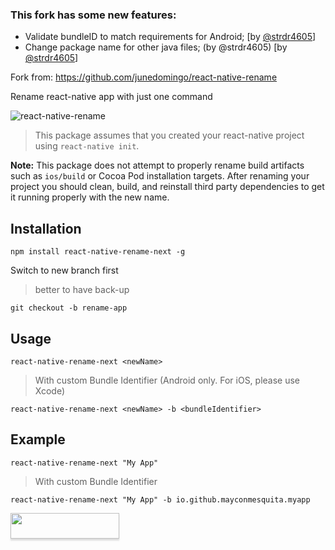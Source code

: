 ### This fork has some new features:
- Validate bundleID to match requirements for Android; [by [@strdr4605](https://github.com/strdr4605)]
- Change package name for other java files; (by @strdr4605) [by [@strdr4605](https://github.com/strdr4605)]

Fork from: https://github.com/junedomingo/react-native-rename

Rename react-native app with just one command

![react-native-rename](https://cloud.githubusercontent.com/assets/5106887/24444940/cbcb0a58-149a-11e7-9714-2c7bf5254b0d.gif)

> This package assumes that you created your react-native project using `react-native init`.

**Note:** This package does not attempt to properly rename build artifacts such as `ios/build` or Cocoa Pod installation targets. After renaming your project you should clean, build, and reinstall third party dependencies to get it running properly with the new name.

## Installation
```
npm install react-native-rename-next -g
```

Switch to new branch first
> better to have back-up

```
git checkout -b rename-app
```

## Usage
```
react-native-rename-next <newName>
```

> With custom Bundle Identifier (Android only. For iOS, please use Xcode)
```
react-native-rename-next <newName> -b <bundleIdentifier>
```

## Example
```
react-native-rename-next "My App"
```
> With custom Bundle Identifier
```
react-native-rename-next "My App" -b io.github.mayconmesquita.myapp
```

<a href="https://www.buymeacoffee.com/mayconmesquita"><img src="https://www.buymeacoffee.com/assets/img/custom_images/orange_img.png" style="height: 41px !important;width: 174px !important;box-shadow: 0px 3px 2px 0px rgba(190, 190, 190, 0.5) !important;-webkit-box-shadow: 0px 3px 2px 0px rgba(190, 190, 190, 0.5) !important;"  target="_blank"></a>